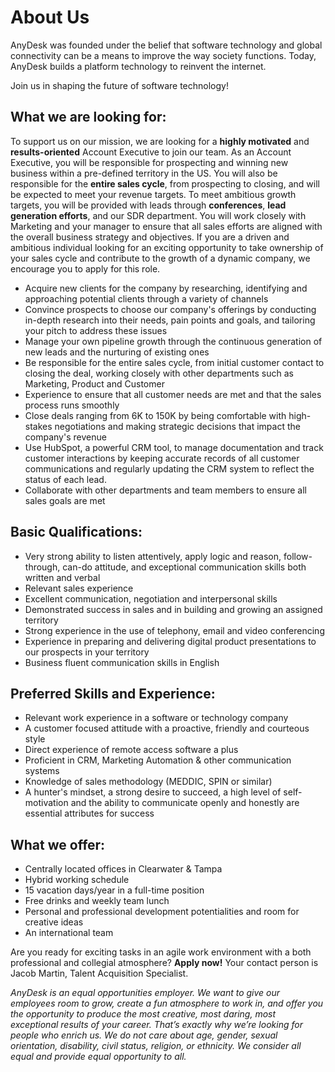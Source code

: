 # About Us

AnyDesk was founded under the belief that software technology and global connectivity can be a means to improve the way society functions. Today, AnyDesk builds a platform technology to reinvent the internet.

Join us in shaping the future of software technology!

## What we are looking for:

To support us on our mission, we are looking for a **highly motivated** and **results-oriented** Account Executive to join our team. As an Account Executive, you will be responsible for prospecting and winning new business within a pre-defined territory in the US. You will also be responsible for the **entire sales cycle**, from prospecting to closing, and will be expected to meet your revenue targets. To meet ambitious growth targets, you will be provided with leads through **conferences**, **lead generation efforts**, and our SDR department. You will work closely with Marketing and your manager to ensure that all sales efforts are aligned with the overall business strategy and objectives. If you are a driven and ambitious individual looking for an exciting opportunity to take ownership of your sales cycle and contribute to the growth of a dynamic company, we encourage you to apply for this role.

* Acquire new clients for the company by researching, identifying and approaching potential clients through a variety of channels
* Convince prospects to choose our company's offerings by conducting in-depth research into their needs, pain points and goals, and tailoring your pitch to address these issues
* Manage your own pipeline growth through the continuous generation of new leads and the nurturing of existing ones
* Be responsible for the entire sales cycle, from initial customer contact to closing the deal, working closely with other departments such as Marketing, Product and Customer
* Experience to ensure that all customer needs are met and that the sales process runs smoothly
* Close deals ranging from 6K to 150K by being comfortable with high-stakes negotiations and making strategic decisions that impact the company's revenue
* Use HubSpot, a powerful CRM tool, to manage documentation and track customer interactions by keeping accurate records of all customer communications and regularly updating the CRM system to reflect the status of each lead.
* Collaborate with other departments and team members to ensure all sales goals are met

## Basic Qualifications:

* Very strong ability to listen attentively, apply logic and reason, follow- through, can-do attitude, and exceptional communication skills both written and verbal
* Relevant sales experience
* Excellent communication, negotiation and interpersonal skills
* Demonstrated success in sales and in building and growing an assigned territory
* Strong experience in the use of telephony, email and video conferencing
* Experience in preparing and delivering digital product presentations to our prospects in your territory
* Business fluent communication skills in English

## Preferred Skills and Experience:

* Relevant work experience in a software or technology company
* A customer focused attitude with a proactive, friendly and courteous style  
* Direct experience of remote access software a plus
* Proficient in CRM, Marketing Automation & other communication systems
* Knowledge of sales methodology (MEDDIC, SPIN or similar)
* A hunter's mindset, a strong desire to succeed, a high level of self-motivation and the ability to communicate openly and honestly are essential attributes for success

## What we offer:

* Centrally located offices in Clearwater & Tampa
* Hybrid working schedule
* 15 vacation days/year in a full-time position
* Free drinks and weekly team lunch
* Personal and professional development potentialities and room for creative ideas
* An international team

Are you ready for exciting tasks in an agile work environment with a both professional and collegial atmosphere? **Apply now!** Your contact person is Jacob Martin, Talent Acquisition Specialist.

_AnyDesk is an equal opportunities employer. We want to give our employees room to grow, create a fun atmosphere to work in, and offer you the opportunity to produce the most creative, most daring, most exceptional results of your career. That’s exactly why we’re looking for people who enrich us. We do not care about age, gender, sexual orientation, disability, civil status, religion, or ethnicity. We consider all equal and provide equal opportunity to all._
